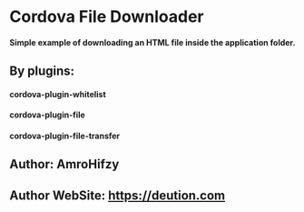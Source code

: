 # Cordova File Downloader
#### Simple example of downloading an HTML file inside the application folder.
## By plugins:
#### cordova-plugin-whitelist
#### cordova-plugin-file
#### cordova-plugin-file-transfer
## Author: AmroHifzy
## Author WebSite: https://deution.com
